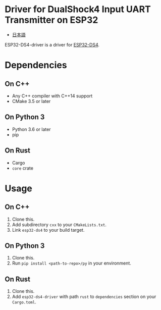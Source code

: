 # Driver for DualShock4 Input UART Transmitter on ESP32
- [日本語](README.ja.md)

ESP32-DS4-driver is a driver for [ESP32-DS4](https://github.com/ms0503/ESP32-DS4).

# Dependencies
## On C++
- Any C++ compiler with C++14 support
- CMake 3.5 or later

## On Python 3
- Python 3.6 or later
- pip

## On Rust
- Cargo
- `core` crate

# Usage
## On C++
1. Clone this.
2. Add subdirectory `cxx` to your `CMakeLists.txt`.
3. Link `esp32-ds4` to your build target.

## On Python 3
1. Clone this.
2. Run `pip install <path-to-repo>/py` in your environment.

## On Rust
1. Clone this.
2. Add `esp32-ds4-driver` with path `rust` to `dependencies` section on your `Cargo.toml`.
